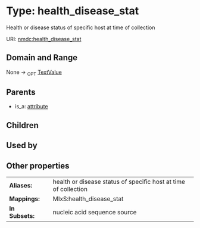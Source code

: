 
# Type: health_disease_stat


Health or disease status of specific host at time of collection

URI: [nmdc:health_disease_stat](https://microbiomedata/meta/health_disease_stat)


## Domain and Range

None ->  <sub>OPT</sub> [TextValue](TextValue.md)

## Parents

 *  is_a: [attribute](attribute.md)

## Children


## Used by


## Other properties

|  |  |  |
| --- | --- | --- |
| **Aliases:** | | health or disease status of specific host at time of collection |
| **Mappings:** | | MIxS:health_disease_stat |
| **In Subsets:** | | nucleic acid sequence source |

